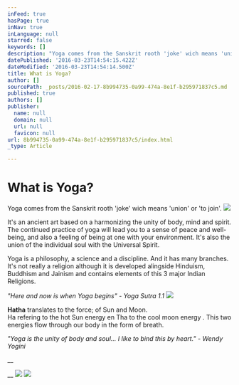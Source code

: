 ```yaml
---
inFeed: true
hasPage: true
inNav: true
inLanguage: null
starred: false
keywords: []
description: "Yoga comes from the Sanskrit rooth 'joke' wich means 'union' or 'to join'.\_ "
datePublished: '2016-03-23T14:54:15.422Z'
dateModified: '2016-03-23T14:54:14.500Z'
title: What is Yoga?
author: []
sourcePath: _posts/2016-02-17-8b994735-0a99-474a-8e1f-b295971837c5.md
published: true
authors: []
publisher:
  name: null
  domain: null
  url: null
  favicon: null
url: 8b994735-0a99-474a-8e1f-b295971837c5/index.html
_type: Article

---
```

# What is Yoga?

Yoga comes from the Sanskrit rooth 'joke' wich means 'union' or 'to join'.  ![](https://s3-us-west-2.amazonaws.com/the-grid-img/p/1402f6331d0961faa90181bb2be8e6a01dbf345b.jpg)

It's an ancient art based
on a harmonizing the unity of body, mind and spirit. 
The continued practice of yoga will lead you to a sense of peace and 
well-being, and also a feeling of being at one with your environment. 
It's also the union of the individual soul with the Universal Spirit. 

Yoga
is a philosophy, a science and a discipline. And it has many branches. 
It's not really a religion although it is developed alingside Hinduism, 
Buddhism and Jainism and contains elements of this 3 major Indian 
Religions. 

_"Here and now is when Yoga begins" - Yoga Sutra 1.1_
![](https://s3-us-west-2.amazonaws.com/the-grid-img/p/69a4317b10797e6ee749cf4cecca246562b8d4af.jpg)

**Hatha** translates to the force; of Sun and Moon.   
Ha refering to the hot Sun energy en Tha to the cool moon energy . This two energies flow through our body in the form of breath. 

_"Yoga is the unity of body and soul... I like to bind this by heart." - Wendy Yogini_

__

__
![](https://the-grid-user-content.s3-us-west-2.amazonaws.com/d9f07380-2f47-417d-9970-9146c3fdd002.jpg)
![](https://the-grid-user-content.s3-us-west-2.amazonaws.com/5b138d58-0d03-4ad0-bb63-27fb41daaeac.jpg)